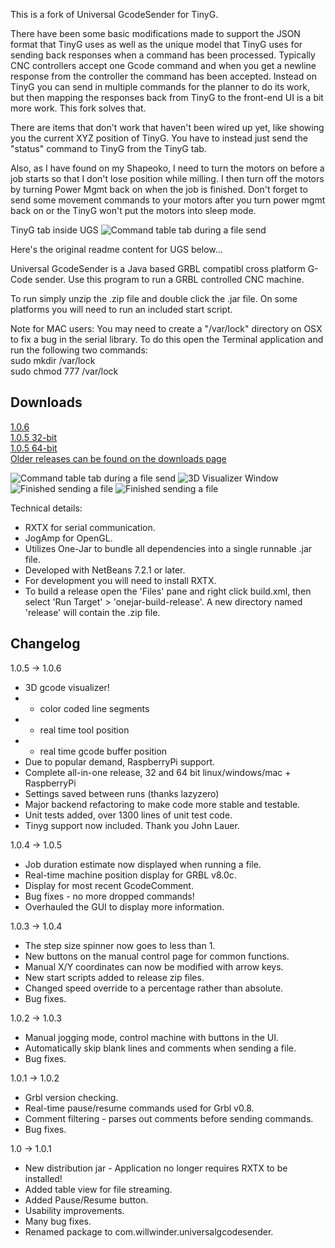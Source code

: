 This is a fork of Universal GcodeSender for TinyG. 

There have been some basic modifications made to support the JSON format that TinyG uses as
well as the unique model that TinyG uses for sending back responses when a command has been
processed. Typically CNC controllers accept one Gcode command and when you get a newline
response from the controller the command has been accepted. Instead on TinyG you can
send in multiple commands for the planner to do its work, but then mapping the responses back
from TinyG to the front-end UI is a bit more work. This fork solves that.

There are items that don't work that haven't been wired up yet, like showing you the current
XYZ position of TinyG. You have to instead just send the "status" command to TinyG from the
TinyG tab.

Also, as I have found on my Shapeoko, I need to turn the motors on before a job starts so 
that I don't lose position while milling. I then turn off the motors by turning Power Mgmt
back on when the job is finished. Don't forget to send some movement commands to your motors
after you turn power mgmt back on or the TinyG won't put the motors into sleep mode.

TinyG tab inside UGS
![Command table tab during a file send](https://github.com/johnlauer/Universal-G-Code-Sender/raw/master/pictures/tinygtab.png "Tab inside UGS for TinyG commands.")

Here's the original readme content for UGS below...

Universal GcodeSender is a Java based GRBL compatibl cross platform G-Code sender. 
Use this program to run a GRBL controlled CNC machine.

To run simply unzip the .zip file and double click the .jar file.
On some platforms you will need to run an included start script.

Note for MAC users:
You may need to create a "/var/lock" directory on OSX to fix a bug in the serial
library. To do this open the Terminal application and run the following two
commands:
<br />
   sudo mkdir /var/lock
<br />
   sudo chmod 777 /var/lock
<br />

Downloads
---------
[1.0.6](http://bit.ly/16q7obd)
<br />
[1.0.5 32-bit](http://bit.ly/Xz4U1R)
<br />
[1.0.5 64-bit](http://bit.ly/SGKfMN)
<br />
[Older releases can be found on the downloads page](https://github.com/winder/builds/tree/master/UniversalGCodeSender)
<br />

![Command table tab during a file send](https://github.com/winder/Universal-G-Code-Sender/raw/master/pictures/1.0.6_command_table.png "Command table tab during a file send.")
![3D Visualizer Window](https://github.com/winder/Universal-G-Code-Sender/raw/master/pictures/1.0.6_visualizer.png "Visualizer window during a file send.")
![Finished sending a file](https://github.com/winder/Universal-G-Code-Sender/raw/master/pictures/1.0.6_job_finished.png "Popup after finishing a file send.")
![Finished sending a file](https://github.com/winder/Universal-G-Code-Sender/raw/master/pictures/1.0.6_advanced_machine_control.png "Advanced GRBL control buttons.")

Technical details:
* RXTX for serial communication.
* JogAmp for OpenGL.
* Utilizes One-Jar to bundle all dependencies into a single runnable .jar file.
* Developed with NetBeans 7.2.1 or later.
* For development you will need to install RXTX.
* To build a release open the 'Files' pane and right click build.xml, then 
  select 'Run Target' > 'onejar-build-release'. A new directory named 'release'
  will contain the .zip file.

Changelog
---------
1.0.5 -> 1.0.6
* 3D gcode visualizer!
* - color coded line segments
* - real time tool position
* - real time gcode buffer position
* Due to popular demand, RaspberryPi support.
* Complete all-in-one release, 32 and 64 bit linux/windows/mac + RaspberryPi
* Settings saved between runs (thanks lazyzero)
* Major backend refactoring to make code more stable and testable.
* Unit tests added, over 1300 lines of unit test code.
* Tinyg support now included. Thank you John Lauer.

1.0.4 -> 1.0.5
* Job duration estimate now displayed when running a file.
* Real-time machine position display for GRBL v8.0c.
* Display for most recent GcodeComment.
* Bug fixes - no more dropped commands!
* Overhauled the GUI to display more information.

1.0.3 -> 1.0.4
* The step size spinner now goes to less than 1.
* New buttons on the manual control page for common functions.
* Manual X/Y coordinates can now be modified with arrow keys.
* New start scripts added to release zip files.
* Changed speed override to a percentage rather than absolute.
* Bug fixes.

1.0.2 -> 1.0.3
* Manual jogging mode, control machine with buttons in the UI.
* Automatically skip blank lines and comments when sending a file.
* Bug fixes.

1.0.1 -> 1.0.2
* Grbl version checking.
* Real-time pause/resume commands used for Grbl v0.8.
* Comment filtering - parses out comments before sending commands.
* Bug fixes.

1.0 -> 1.0.1
* New distribution jar - Application no longer requires RXTX to be installed!
* Added table view for file streaming.
* Added Pause/Resume button.
* Usability improvements.
* Many bug fixes.
* Renamed package to com.willwinder.universalgcodesender.
